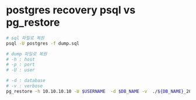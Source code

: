 # postgres recovery psql vs pg_restore

```sh
# sql 파일로 복원
psql -U postgres -f dump.sql

# dump 파일로 복원
# -h : host
# -p : port
# -U : user

# -d : database
# -v : verbose
pg_restore -h 10.10.10.10 -U $USERNAME  -d $DB_NAME -v  ./${DB_NAME}_2022-12-06_0747.dump
```
